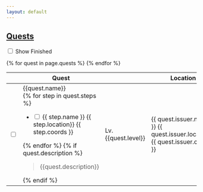 ```yaml
---
layout: default
---
```



<div class="container">
  <nav class="level">
      <div class="level-left">
          <p class="level-item">
              <h1 class="title is-3 has-text-centered"><a href="/quests/">Quests</a></h1>
          </p>
      </div>
      <div class="level-right">
          <p class="level-item">
              <div class="checkboxes">
                  <label class="checkbox">
                      <input type="checkbox" id="check-showFinished"/> 
                      Show Finished
                  </label>
              </div>
          </p>
      </div>
  </nav>
  <table class="table is-fullwidth">
      <thead>
          <tr>
              <th></th>
              <th>Quest</th>
              <th></th>
              <th>Location</th>
              <th>Unlocks</th>
              <th>Requires</th>
          </tr>
      </thead>
      <tbody>
        {% for quest in page.quests %}
        <tr class="quest-row" data-rowid="{{quest.rowId}}" >
          <td>
            <input 
              type="checkbox" 
              class="checkbox" 
              id="completed-{{quest.rowId}}"
              onchange="handleQuestFinished({{quest.rowId}})"        
              />
          </td>
          <!-- quest -->
          <td onclick="toggleDetail({{quest.rowId}})">
            <span class="icon-text">
              <span class="icon"><i class="quest-{{quest.icon}}"></i></span>
              <span class="quest-name">{{quest.name}}</span>
            </span>
            <div id="quest-detail-{{quest.rowId}}" class="quest-detail is-hidden">
              {% for step in quest.steps %}
                <ul class="quest-steps">
                    <li>
                        <input type="checkbox" class="checkbox" id="completed-step-{{quest.rowId}}-{{forloop.index}}"/>
                        <span class="name">{{ step.name }}</span>
                        <span class="tag is-light">
                            {{ step.location}} {{ step.coords }}
                        </span>
                    </li>
                </ul>
              {% endfor %}
              {% if quest.description %}
              <blockquote>
                {{quest.description}}
              </blockquote>
              {% endif %}
            </div>
          </td>
          <!-- level -->
          <td onclick="toggleDetail({{quest.rowId}})">
              Lv.{{quest.level}}
          </td>
          <!-- issuer -->
          <td onclick="toggleDetail({{quest.rowId}})">
            <div class="npc">{{ quest.issuer.name }}
              <span class="tag is-light">
                  {{ quest.issuer.location}} {{ quest.issuer.coords }}
              </span>
            </div>
          </td>
          <td><!-- unlocks -->
              {% if quest.soloDuty %}
              <div>
                  <span class="icon-text">
                      <span class="icon"><i class="solo-duty"></i></span>
                      <span>Solo Duty Lv.{{ quest.soloDuty.levelSync }}</span>
                  </span>
              </div>
              {% endif %}
              {% for unlock in quest.unlocks %}
                {% if unlock.link %}<a href="{{unlock.link}}">{% endif %}
                <div>
                    <span class="icon-text">
                        <span class="icon"><i class="{{unlock.type}}"></i></span>
                        <span>{{unlock.name}}</span>
                    </span>
                </div>
                {% if unlock.link %}</a>{% endif %}
              {% endfor %}
          </td>
          <td><!-- requires -->
              {% for required in quest.requires %}
                  {% if required.link %}<a href="{{required.link}}">{% endif %}
                  <div class="quest">
                      <span class="icon-text">
                          <span class="icon"><i class="quest-{{required.icon}}"></i></span>
                          <span>{{required.name}}</span>
                      </span>
                  </div>
                  {% if required.link %}</a>{% endif %}
              {% endfor %}
          </td>
        </tr>
        {% endfor %}
      </tbody>
  </table>
</div>

<script type="text/javascript" src="/js/storage.js"></script>
<script>
document.addEventListener("DOMContentLoaded", async () => {
  updateRows();
})

function updateRows() {
  const rows = document.getElementsByClassName("quest-row");
  const tbody = rows[0].parentNode
  for (const row of rows) {
    const checkbox = row.getElementsByClassName("checkbox")[0]
    const isFinished = isQuestFinished(row.dataset.rowid)
    if (isFinished) {
        row.classList.add("is-finished")
        checkbox.checked = true
    } else {
        row.classList.remove("is-finished")
        checkbox.checked = false
    }


  }
}

function toggleDetail(rowId) {
  const details = document.getElementsByClassName('quest-detail')
  for (const detail of details) {
    detail.classList.add("is-hidden")
  }

  const detail = document.getElementById(`quest-detail-${rowId}`)
  detail.classList.remove("is-hidden")
}

function getAllNextSiblings(node) {
  return getAllSiblings(node, 'nextSibling')
}
function getAllPreviousSiblings(node) {
  return getAllSiblings(node, 'previousSibling')
}
function getAllSiblings(node, propertyName) {
  propertyName = propertyName || 'previousSibling'
  const siblings = []
  while (node[propertyName]) {
    if (node[propertyName].nodeType != Node.TEXT_NODE) {
      siblings.push(node[propertyName])
    }
    node = node[propertyName]
  }
  return siblings
}

function handleQuestFinished(rowId) {
  const row = document.querySelector(`[data-rowid="${rowId}"]`)
  const checkbox = document.getElementById(`completed-${rowId}`)

  const nodes = checkbox.checked 
    ? getAllPreviousSiblings(row) 
    : getAllNextSiblings(row)
  nodes.push(row)
  for (var node of nodes) {
    setQuestFinished(node.dataset.rowid, checkbox.checked)
  }

  updateRows();
}
</script>